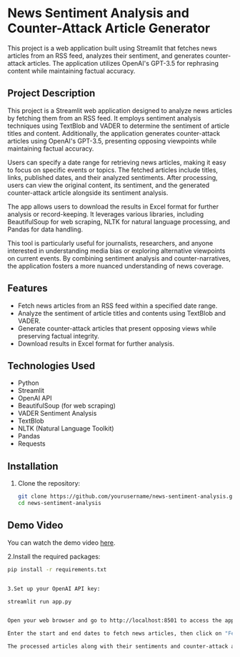 # News Sentiment Analysis and Counter-Attack Article Generator

This project is a web application built using Streamlit that fetches news articles from an RSS feed, analyzes their sentiment, and generates counter-attack articles. The application utilizes OpenAI's GPT-3.5 for rephrasing content while maintaining factual accuracy.

## Project Description

This project is a Streamlit web application designed to analyze news articles by fetching them from an RSS feed. It employs sentiment analysis techniques using TextBlob and VADER to determine the sentiment of article titles and content. Additionally, the application generates counter-attack articles using OpenAI's GPT-3.5, presenting opposing viewpoints while maintaining factual accuracy.

Users can specify a date range for retrieving news articles, making it easy to focus on specific events or topics. The fetched articles include titles, links, published dates, and their analyzed sentiments. After processing, users can view the original content, its sentiment, and the generated counter-attack article alongside its sentiment analysis.

The app allows users to download the results in Excel format for further analysis or record-keeping. It leverages various libraries, including BeautifulSoup for web scraping, NLTK for natural language processing, and Pandas for data handling.

This tool is particularly useful for journalists, researchers, and anyone interested in understanding media bias or exploring alternative viewpoints on current events. By combining sentiment analysis and counter-narratives, the application fosters a more nuanced understanding of news coverage.

## Features

- Fetch news articles from an RSS feed within a specified date range.
- Analyze the sentiment of article titles and contents using TextBlob and VADER.
- Generate counter-attack articles that present opposing views while preserving factual integrity.
- Download results in Excel format for further analysis.

## Technologies Used

- Python
- Streamlit
- OpenAI API
- BeautifulSoup (for web scraping)
- VADER Sentiment Analysis
- TextBlob
- NLTK (Natural Language Toolkit)
- Pandas
- Requests

## Installation

1. Clone the repository:
   ```bash
   git clone https://github.com/yourusername/news-sentiment-analysis.git
   cd news-sentiment-analysis

## Demo Video

You can watch the demo video [here](https://www.youtube.com/watch?v=your_video_id).


2.Install the required packages:
  ```bash
  pip install -r requirements.txt


3.Set up your OpenAI API key:

  streamlit run app.py


Open your web browser and go to http://localhost:8501 to access the application.

Enter the start and end dates to fetch news articles, then click on "Fetch and Process News".

The processed articles along with their sentiments and counter-attack articles will be displayed. You can download the results as an Excel file.






